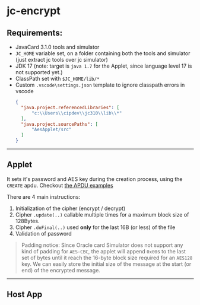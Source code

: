 # jc-encrypt
## Requirements:
* JavaCard 3.1.0 tools and simulator
* `JC_HOME` variable set, on a folder containing both the tools and simulator (just extract jc tools over jc simulator)
* JDK 17 (note: target is `java 1.7` for the Applet, since language level 17 is not supported yet.)
* ClassPath set with `$JC_HOME/lib/*` 
* Custom `.vscode\settings.json` template to ignore classpath errors in vscode
  ```JSON
  {
    "java.project.referencedLibraries": [
        "c:\\Users\\cipdev\\jc310\\lib\\*" 
    ],
    "java.project.sourcePaths": [
        "AesApplet/src"
    ]
  }
  ```

---
## Applet
It sets it's password and AES key during the creation process, using the `CREATE` apdu. Checkout [the APDU examples](AesApplet\apdu_scripts\examples.md)

There are 4 main instructions:
1. Initialization  of the cipher (encrypt / decrypt)
2. Cipher `.update(..)` callable multiple times for a maximum block size of 128Bytes. 
3. Cipher `.doFinal(..)` used **only** for the last 16B (or less) of the file
4. Validation of password 

> Padding notice: Since Oracle card Simulator does not support any kind of padding for `AES-CBC`, the applet will append `0x00`s to the last set of bytes until it reach the 16-byte block size required for an `AES128` key.  We can easily store the initial size of the message at the start (or end) of the encrypted message.
---
## Host App
